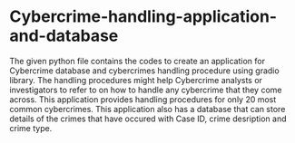 # Cybercrime-handling-application-and-database
The given python file contains the codes to create an application for Cybercrime database and cybercrimes handling procedure using gradio library.
The handling procedures might help Cybercrime analysts or investigators to refer to on how to handle any cybercrime that they come across.
This application provides handling procedures for only 20 most common cybercrimes.
This application also has a database that can store details of the crimes that have occured with Case ID, crime desription and crime type.
